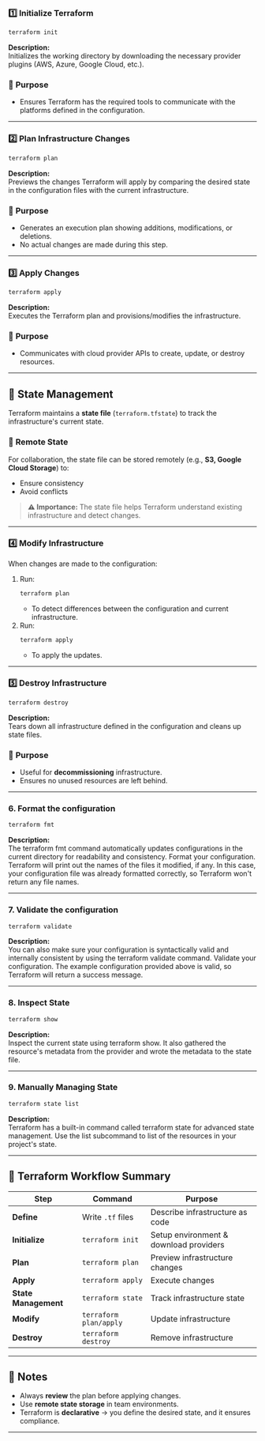 ### 1️⃣ **Initialize Terraform**
```bash
terraform init
```
**Description:**  
Initializes the working directory by downloading the necessary provider plugins (AWS, Azure, Google Cloud, etc.).  

### 🔹 **Purpose**
- Ensures Terraform has the required tools to communicate with the platforms defined in the configuration.

---

### 2️⃣ **Plan Infrastructure Changes**
```bash
terraform plan
```
**Description:**  
Previews the changes Terraform will apply by comparing the desired state in the configuration files with the current infrastructure.  

### 🔹 **Purpose**
- Generates an execution plan showing additions, modifications, or deletions.
- No actual changes are made during this step.

---

### 3️⃣ **Apply Changes**
```bash
terraform apply
```
**Description:**  
Executes the Terraform plan and provisions/modifies the infrastructure.  

### 🔹 **Purpose**
- Communicates with cloud provider APIs to create, update, or destroy resources.

---

## **📜 State Management**
Terraform maintains a **state file** (`terraform.tfstate`) to track the infrastructure's current state.

### 🔹 **Remote State**
For collaboration, the state file can be stored remotely (e.g., **S3, Google Cloud Storage**) to:
- Ensure consistency
- Avoid conflicts  

> **⚠️ Importance:** The state file helps Terraform understand existing infrastructure and detect changes.

---

### 4️⃣ **Modify Infrastructure**
When changes are made to the configuration:
1. Run:
   ```bash
   terraform plan
   ```
   - To detect differences between the configuration and current infrastructure.
2. Run:
   ```bash
   terraform apply
   ```
   - To apply the updates.

---

### 5️⃣ **Destroy Infrastructure**
```bash
terraform destroy
```
**Description:**  
Tears down all infrastructure defined in the configuration and cleans up state files.

### 🔹 **Purpose**
- Useful for **decommissioning** infrastructure.
- Ensures no unused resources are left behind.

---

### 6. **Format the configuration**
```bash
terraform fmt
```
**Description:**  
The terraform fmt command automatically updates configurations in the current directory for readability and consistency. Format your configuration. Terraform will print out the names of the files it modified, if any. In this case, your configuration file was already formatted correctly, so Terraform won't return any file names.

---

### 7. **Validate the configuration**
```bash
terraform validate
```
**Description:**  
You can also make sure your configuration is syntactically valid and internally consistent by using the terraform validate command. Validate your configuration. The example configuration provided above is valid, so Terraform will return a success message.

---

### 8. **Inspect State**
```bash
terraform show
```
**Description:**  
Inspect the current state using terraform show. It also gathered the resource's metadata from the provider and wrote the metadata to the state file.

---

### 9. **Manually Managing State**
```bash
terraform state list
```
**Description:**  
Terraform has a built-in command called terraform state for advanced state management. Use the list subcommand to list of the resources in your project's state.

---

## **🔄 Terraform Workflow Summary**
| Step        | Command                | Purpose |
|------------|----------------------|---------|
| **Define** | Write `.tf` files | Describe infrastructure as code |
| **Initialize** | `terraform init` | Setup environment & download providers |
| **Plan** | `terraform plan` | Preview infrastructure changes |
| **Apply** | `terraform apply` | Execute changes |
| **State Management** | `terraform state` | Track infrastructure state |
| **Modify** | `terraform plan/apply` | Update infrastructure |
| **Destroy** | `terraform destroy` | Remove infrastructure |

---

## **📌 Notes**
- Always **review** the plan before applying changes.
- Use **remote state storage** in team environments.
- Terraform is **declarative** → you define the desired state, and it ensures compliance.

---
